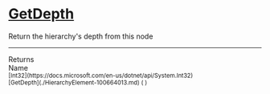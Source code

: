 # [GetDepth](./HierarchyElement-100664013.md)

Return the hierarchy's depth from this node
<br>
<hr>
Returns<img width=550/>Name
<br>
<sub>[Int32](https://docs.microsoft.com/en-us/dotnet/api/System.Int32)</sub><img width=500/><sub>[GetDepth](./HierarchyElement-100664013.md) (  )</sub><br>



